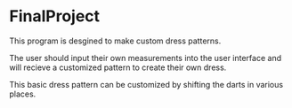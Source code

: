 # FinalProject

This program is desgined to make custom dress patterns.

The user should input their own measurements into the user interface and will recieve a customized pattern to create their 
own dress. 

This basic dress pattern can be customized by shifting the darts in various places. 

